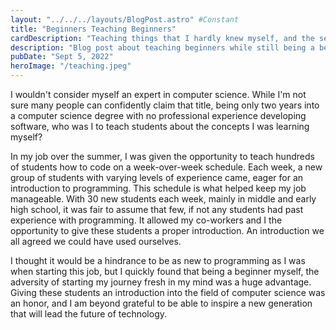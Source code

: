 ```yaml
---
layout: "../../../layouts/BlogPost.astro" #Constant
title: "Beginners Teaching Beginners"
cardDescription: "Teaching things that I hardly knew myself, and the secret superpower that it gave me."
description: "Blog post about teaching beginners while still being a beginner, and the advantage it gave me."
pubDate: "Sept 5, 2022"
heroImage: "/teaching.jpeg"
---
```



I wouldn't consider myself an expert in computer science. While I'm not sure many people can confidently claim that title, being only two
years into a computer science degree with no professional experience developing software, who was I to teach students about the concepts I was
learning myself?

In my job over the summer, I was given the opportunity to teach hundreds of students how to code on a week-over-week schedule. Each week, a
new group of students with varying levels of experience came, eager for an introduction to programming. This schedule is what helped keep my
job manageable. With 30 new students each week, mainly in middle and early high school, it was fair to assume that few, if not any students
had past experience with programming. It allowed my co-workers and I the opportunity to give these students a proper introduction. An introduction we all agreed we could have used ourselves.

I thought it would be a hindrance to be as new to programming as I was when starting this job, but I quickly found that being a beginner
myself, the adversity of starting my journey fresh in my mind was a huge advantage. Giving these students an introduction into the field of
computer science was an honor, and I am beyond grateful to be able to inspire a new generation that will lead the future of technology.